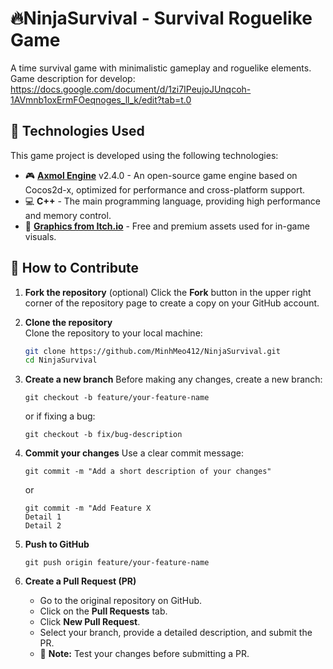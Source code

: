 # 🔥NinjaSurvival - Survival Roguelike Game
A time survival game with minimalistic gameplay and roguelike elements.  
Game description for develop:
https://docs.google.com/document/d/1zi7IPeujoJUnqcoh-1AVmnb1oxErmFOeqnoges_ll_k/edit?tab=t.0

## 🔧 Technologies Used

This game project is developed using the following technologies:

- 🎮 **[Axmol Engine](https://github.com/axmolengine/axmol)** v2.4.0 - An open-source game engine based on Cocos2d-x, optimized for performance and cross-platform support.
- 💻 **C++** - The main programming language, providing high performance and memory control.
- 🎨 **[Graphics from Itch.io](https://itch.io/)** - Free and premium assets used for in-game visuals.


## 🚀 How to Contribute

1. **Fork the repository**  (optional)
   Click the **Fork** button in the upper right corner of the repository page to create a copy on your GitHub account.

2. **Clone the repository**  
   Clone the repository to your local machine:
   ```sh
   git clone https://github.com/MinhMeo412/NinjaSurvival.git
   cd NinjaSurvival
3. **Create a new branch**
   Before making any changes, create a new branch:
   ```
   git checkout -b feature/your-feature-name
   ```
   or if fixing a bug:
   ```
   git checkout -b fix/bug-description
4. **Commit your changes**
   Use a clear commit message:
   ```
   git commit -m "Add a short description of your changes"
   ```
   or
   ```
   git commit -m "Add Feature X
   Detail 1
   Detail 2
5. **Push to GitHub**
   ```
   git push origin feature/your-feature-name
6. **Create a Pull Request (PR)**  
   - Go to the original repository on GitHub.  
   - Click on the **Pull Requests** tab.  
   - Click **New Pull Request**.  
   - Select your branch, provide a detailed description, and submit the PR.  
   - 🚀 **Note:** Test your changes before submitting a PR.
